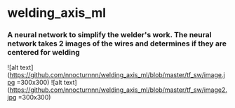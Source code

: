 # welding_axis_ml
### A neural network to simplify the welder's work. The neural network takes 2 images of the wires and determines if they are centered for welding
![alt text](https://github.com/nnocturnnn/welding_axis_ml/blob/master/tf_sw/image.jpg =300x300)
![alt text](https://github.com/nnocturnnn/welding_axis_ml/blob/master/tf_sw/image2.jpg =300x300)
